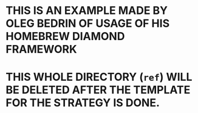 # THIS IS AN EXAMPLE MADE BY OLEG BEDRIN OF USAGE OF HIS HOMEBREW DIAMOND FRAMEWORK
# THIS WHOLE DIRECTORY (`ref`) WILL BE DELETED AFTER THE TEMPLATE FOR THE STRATEGY IS DONE.